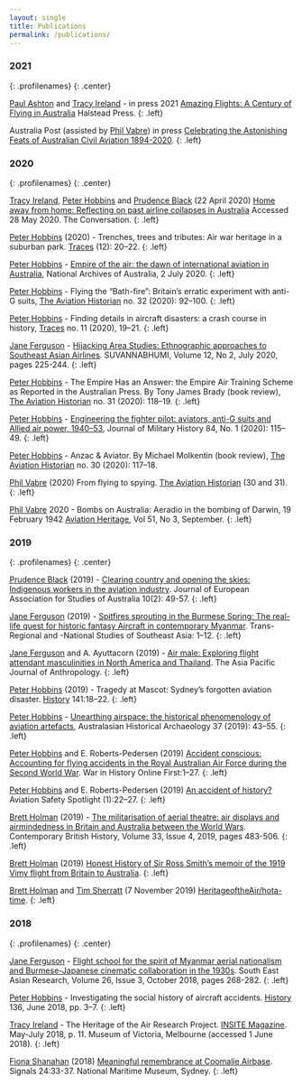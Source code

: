 ```yaml
---
layout: single
title: Publications
permalink: /publications/
---
```


### 2021
{: .profilenames}
{: .center}

[Paul Ashton](http://www.heritageoftheair.org.au/profiles/PaulAshton/) and [Tracy Ireland](http://www.heritageoftheair.org.au/profiles/TracyIreland/) - in press 2021 [Amazing Flights: A Century of Flying in Australia](http://halsteadpress.com.au/site/) Halstead Press.
{: .left}

Australia Post (assisted by [Phil Vabre](http://www.heritageoftheair.org.au/profiles/PhilVabre/)) in press [Celebrating the Astonishing Feats of Australian Civil Aviation 1894-2020](https://auspost.com.au/shop/product/celebrating-the-astonishing-feats-australian-civil-aviation-1894-2020-0318523).
{: .left}

### 2020
{: .profilenames}
{: .center}

[Tracy Ireland](http://www.heritageoftheair.org.au/profiles/TracyIreland/), [Peter Hobbins](http://www.heritageoftheair.org.au/profiles/PeterHobbins/) and [Prudence Black](http://www.heritageoftheair.org.au/profiles/PrudenceBlack/) (22 April 2020) [Home away from home: Reflecting on past airline collapses in Australia](https://theconversation.com/home-away-from-home-reflecting-on-past-airline-collapses-in-australia-136840) Accessed 28 May 2020. The Conversation.
{: .left}  

[Peter Hobbins](http://www.heritageoftheair.org.au/profiles/PeterHobbins/) (2020) - Trenches, trees and tributes: Air war heritage in a suburban park. [Traces](https://tracesmagazine.com.au/) (12): 20–22.
{: .left}

[Peter Hobbins](http://www.heritageoftheair.org.au/profiles/PeterHobbins/) - [Empire of the air: the dawn of international aviation in Australia](https://www.naa.gov.au/blog/empire-air-dawn-international-aviation-australia), National Archives of Australia, 2 July 2020.
{: .left}

[Peter Hobbins](http://www.heritageoftheair.org.au/profiles/PeterHobbins/) - Flying the “Bath-fire”: Britain’s erratic experiment with anti-G suits, [The Aviation Historian](http://www.theaviationhistorian.com/index.htm) no. 32 (2020): 92–100.
{: .left}

[Peter Hobbins](http://www.heritageoftheair.org.au/profiles/PeterHobbins/) - Finding details in aircraft disasters: a crash course in history, [Traces](http://www.tracesmagazine.com.au/) no. 11 (2020), 19–21.
{: .left}

[Jane Ferguson](http://www.heritageoftheair.org.au/profiles/JaneFerguson/) - [Hijacking Area Studies: Ethnographic approaches to Southeast Asian Airlines](https://suvannabhumi.bufs.ac.kr/suvannabhumi/index.php?pCode=MN200005&pg=1&mode=view&idx=63738). SUVANNABHUMI, Volume 12, No 2, July 2020, pages 225-244. 
{: .left}

[Peter Hobbins](http://www.heritageoftheair.org.au/profiles/PeterHobbins/) - The Empire Has an Answer: the Empire Air Training Scheme as Reported in the Australian Press. By Tony James Brady (book review), [The Aviation Historian](http://www.theaviationhistorian.com/index.htm) no. 31 (2020): 118–19.
{: .left}

[Peter Hobbins](http://www.heritageoftheair.org.au/profiles/PeterHobbins/) - [Engineering the fighter pilot: aviators, anti-G suits and Allied air power, 1940–53](https://www.smh-hq.org/jmh/jmhvols/841.html), Journal of Military History 84, No. 1 (2020): 115–49.
{: .left}

[Peter Hobbins](http://www.heritageoftheair.org.au/profiles/PeterHobbins/) - Anzac & Aviator. By Michael Molkentin (book review), [The Aviation Historian](http://www.theaviationhistorian.com/index.htm) no. 30 (2020): 117–18.

[Phil Vabre](http://www.heritageoftheair.org.au/profiles/PhilVabre/) (2020) From flying to spying. [The Aviation Historian](http://www.theaviationhistorian.com/) (30 and 31).
{: .left}

[Phil Vabre](http://www.heritageoftheair.org.au/profiles/PhilVabre/) 2020 - Bombs on Australia: Aeradio in the bombing of Darwin, 19 February 1942 [Aviation Heritage](http://www.ahsa.org.au/publications.html), Vol 51, No 3, September.
{: .left}

### 2019
{: .profilenames}
{: .center}

[Prudence Black](http://www.heritageoftheair.org.au/profiles/PrudenceBlack/) (2019) - [Clearing country and opening the skies: Indigenous workers in the aviation industry](http://www.australianstudies.eu/?p=1427). Journal of European Association for Studies of Australia 10(2): 49-57.
{: .left}

[Jane Ferguson](http://www.heritageoftheair.org.au/profiles/JaneFerguson/) (2019) - [Spitfires sprouting in the Burmese Spring: The real-life quest for historic fantasy Aircraft in contemporary Myanmar](https://doi.org/10.1017/trn.2019.11). Trans-Regional and -National Studies of Southeast Asia: 1–12.
{: .left}

[Jane Ferguson](http://www.heritageoftheair.org.au/profiles/JaneFerguson/) and A. Ayuttacorn (2019) - [Air male: Exploring flight attendant masculinities in North America and Thailand](https://doi.org/10.1080/14442213.2019.1634137). The Asia Pacific Journal of Anthropology.
{: .left}

[Peter Hobbins](http://www.heritageoftheair.org.au/profiles/PeterHobbins/) (2019) - Tragedy at Mascot: Sydney’s forgotten aviation disaster. [History](https://www.rahs.org.au/) 141:18–22.
{: .left}

[Peter Hobbins](http://www.heritageoftheair.org.au/profiles/PeterHobbins/) - [Unearthing airspace: the historical phenomenology of aviation artefacts](https://search.informit.com.au/documentSummary;dn=904431496252695;res=IELHSS), Australasian Historical Archaeology 37 (2019): 43–55.
{: .left}

[Peter Hobbins](http://www.heritageoftheair.org.au/profiles/PeterHobbins/) and E. Roberts-Pedersen (2019) [Accident conscious: Accounting for flying accidents in the Royal Australian Air Force during the Second World War](https://doi.org/10.1177/0968344519837306). War in History Online First:1–27.
{: .left}

[Peter Hobbins](http://www.heritageoftheair.org.au/profiles/PeterHobbins/) and E. Roberts-Pedersen (2019) [An accident of history?](https://www.defence.gov.au/DASP/Docs/Media/Spotlight/Spotlight0119.pdf) Aviation Safety Spotlight (1):22–27.
{: .left}

[Brett Holman](http://www.heritageoftheair.org.au/profiles/BrettHolman/) (2019) - [The militarisation of aerial theatre: air displays and airmindedness in Britain and Australia between the World Wars](https://doi.org/10.1080/13619462.2018.1519430). Contemporary British History, Volume 33, Issue 4, 2019, pages 483-506.
{: .left}

[Brett Holman](http://www.heritageoftheair.org.au/profiles/BrettHolman/) (2019) [Honest History of Sir Ross Smith’s memoir of the 1919 Vimy flight from Britain to Australia](http://honesthistory.net.au/wp/holman-brett-the-aeroplane-is-the-nearest-thing-to-animate-life-that-man-has-created-ross-smiths-1919-account-of-an-epic-flight/). 
{: .left}

[Brett Holman](http://www.heritageoftheair.org.au/profiles/BrettHolman/) and [Tim Sherratt](http://www.heritageoftheair.org.au/profiles/TimSherratt/) (7 November 2019) [HeritageoftheAir/hota-time](https://doi.org/10.5281/zenodo.3532159).
{: .left}

### 2018
{: .profilenames}
{: .center}

[Jane Ferguson](http://www.heritageoftheair.org.au/profiles/JaneFerguson/) - [Flight school for the spirit of Myanmar aerial nationalism and Burmese-Japanese cinematic collaboration in the 1930s](https://doi.org/10.1177/0967828X18793046). South East Asian Research, Volume 26, Issue 3, October 2018, pages 268-282.
{: .left}

[Peter Hobbins](http://www.heritageoftheair.org.au/profiles/PeterHobbins/) - Investigating the social history of aircraft accidents. [History](https://www.rahs.org.au/) 136, June 2018, pp. 3–7.
{: .left}

[Tracy Ireland](http://www.heritageoftheair.org.au/profiles/TracyIreland/) - The Heritage of the Air Research Project. [INSITE Magazine](https://mavic.asn.au/insite/editions?ed=12732). May-July 2018, p. 11. Museum of Victoria, Melbourne
(accessed 1 June 2018).
{: .left}

[Fiona Shanahan](http://www.heritageoftheair.org.au/profiles/FionaShanahan/) (2018) [Meaningful remembrance at Coomalie Airbase](https://issuu.com/anmmuseum/docs/signals124_spreads). Signals 24:33-37. National Maritime Museum, Sydney. 
{: .left}
